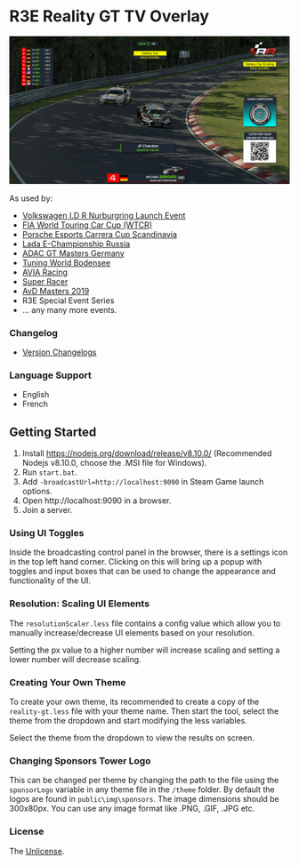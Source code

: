 # R3E Reality GT TV Overlay

![alt text](public/img/overlay2.PNG "Logo Title Text 1")

As used by:

* [Volkswagen I.D R Nurburgring Launch Event](https://www.gtplanet.net/volkswagen-partners-with-raceroom-for-id-r-nurburgring-competition/)
* [FIA World Touring Car Cup (WTCR)](https://www.fiawtcr.com/esports-wtcr/)
* [Porsche Esports Carrera Cup Scandinavia](https://www.carreracup.se/esports/)
* [Lada E-Championship Russia](https://www.lada.ru/press-releases/116243.html)
* [ADAC GT Masters Germany](https://www.adac-gt-masters.de/uk)
* [Tuning World Bodensee](https://www.raceroom.com/en/raceroom-esports-event-at-the-tuning-world-bodensee-2019/)
* [AVIA Racing](https://www.avia-racing.de/nc/startseite.html)
* [Super Racer](http://www.super-racer.me/)
* [AvD Masters 2019](https://www.avd.de/)
* R3E Special Event Series
* ... any many more events.

### Changelog
* [Version Changelogs](changelog.md)

### Language Support
* English
* French

## Getting Started
1. Install https://nodejs.org/download/release/v8.10.0/ (Recommended Nodejs v8.10.0, choose the .MSI file for Windows).
2. Run `start.bat`.
3. Add `-broadcastUrl=http://localhost:9090` in Steam Game launch options.
4. Open http://localhost:9090 in a browser.
5. Join a server.

### Using UI Toggles
Inside the broadcasting control panel in the browser, there is a settings icon in the top left hand corner. Clicking on this will bring up a popup with toggles and input boxes that can be used to change the appearance and functionality of the UI.

### Resolution: Scaling UI Elements
The `resolutionScaler.less` file contains a config value which allow you to manually increase/decrease UI elements based on your resolution.

Setting the px value to a higher number will increase scaling and setting a lower number will decrease scaling.

### Creating Your Own Theme
To create your own theme, its recommended to create a copy of the `reality-gt.less` file with your theme name. Then start the tool, select the theme from the dropdown and start modifying the less variables.

Select the theme from the dropdown to view the results on screen.

### Changing Sponsors Tower Logo
This can be changed per theme by changing the path to the file using the `sponsorLogo` variable in any theme file in the `/theme` folder. By default the logos are found in `public\img\sponsors`. The image dimensions should be 300x80px. You can use any image format like .PNG, .GIF, .JPG etc.

### License
The [Unlicense](LICENSE).
